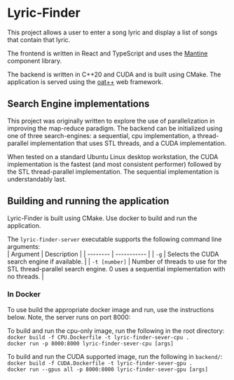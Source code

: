 # Lyric-Finder

This project allows a user to enter a song lyric and display a list of songs that contain that lyric.

The frontend is written in React and TypeScript and uses the [Mantine](https://mantine.dev) component library.

The backend is written in C++20 and CUDA and is built using CMake. The application is served using the [oat++](https://oatpp.io) web framework.

## Search Engine implementations

This project was originally written to explore the use of parallelization in improving the map-reduce paradigm. The backend can be initialized using one of three search-engines: a sequential, cpu implementation, a thread-parallel implementation that uses STL threads, and a CUDA implementation.

When tested on a standard Ubuntu Linux desktop workstation, the CUDA implementation is the fastest (and most consistent performer) followed by the STL thread-parallel implementation. The sequential implementation is understandably last.

## Building and running the application

Lyric-Finder is built using CMake. Use docker to build and run the application.

The `lyric-finder-server` executable supports the following command line arguments: \
| Argument | Description |
| -------- | ----------- |
| `-g` | Selects the CUDA search engine if available. |
| `-t [number]` | Number of threads to use for the STL thread-parallel search engine. 0 uses a sequential implementation with no threads. |

### In Docker

To use build the appropriate docker image and run, use the instructions below. Note, the server runs on port 8000:

To build and run the cpu-only image, run the following in the root directory: \
`docker build -f CPU.Dockerfile -t lyric-finder-sever-cpu .`\
`docker run -p 8000:8000 lyric-finder-sever-cpu [args]`

To build and run the CUDA supported image, run the following in `backend/`: \
`docker build -f CUDA.Dockerfile -t lyric-finder-sever-gpu .`\
`docker run --gpus all -p 8000:8000 lyric-finder-sever-gpu [args]`
